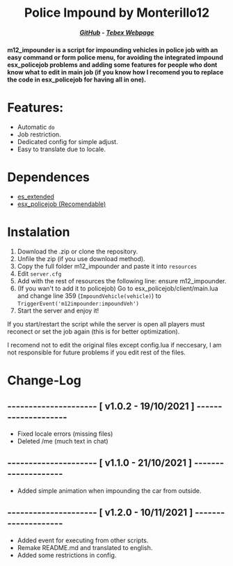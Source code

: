 <h1 align='center'>Police Impound by Monterillo12</h1>
<h5 align='center'><b>
<a href='https://github.com/monterillo12'>GitHub</a> - <a href='https://m12-store.tebex.io'>Tebex Webpage</a>
</b></h5>


#### m12_impounder is a script for impounding vehicles in police job with an easy command or form police menu, for avoiding the integrated impound esx_policejob problems and adding some features for people who dont know what to edit in main job (if you know how I recomend you to replace the code in esx_policejob for having all in one).

# Features:

- Automatic `do`
- Job restriction.
- Dedicated config for simple adjust.
- Easy to translate due to locale.

# Dependences

- [es_extended](https://github.com/esx-framework/esx-legacy/tree/main/%5Besx%5D/es_extended)
- [esx_policejob (Recomendable)](https://github.com/esx-framework/esx-legacy/tree/main/%5Besx_addons%5D/esx_policejob)

# Instalation

1. Download the .zip or clone the repository.
2. Unfile the zip (if you use download method).
3. Copy the full folder m12_impounder and paste it into `resources`
4. Edit `server.cfg`
5. Add with the rest of resources the following line: ensure m12_impounder.
6. (If you wan't to add it to policejob) Go to esx_policejob/client/main.lua and change line 359 (`ImpoundVehicle(vehicle)`) to `TriggerEvent('m12impounder:impoundVeh')`
7. Start the server and enjoy it!


If you start/restart the script while the server is open all players must reconect or set the job again (this is for better optimization).

I recomend not to edit the original files except config.lua if neccesary,
I am not responsible for future problems if you edit rest of the files.

# Change-Log

## --------------------- [ v1.0.2 - 19/10/2021 ] --------------------

- Fixed locale errors (missing files)
- Deleted /me (much text in chat)

## --------------------- [ v1.1.0 - 21/10/2021 ] --------------------

- Added simple animation when impounding the car from outside.

## --------------------- [ v1.2.0 - 10/11/2021 ] --------------------

- Added event for executing from other scripts.
- Remake README.md and translated to english.
- Added some restrictions in config.